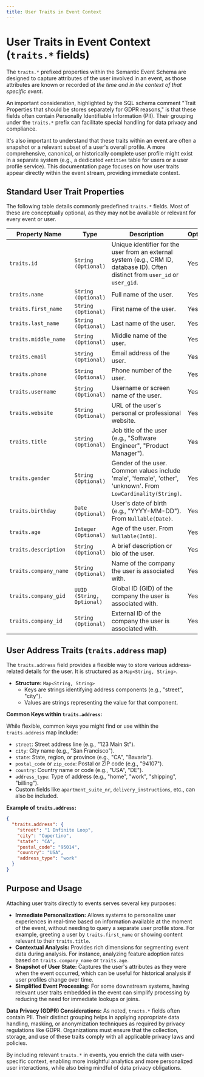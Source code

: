 ```yaml
---
title: User Traits in Event Context
---
```


# User Traits in Event Context (`traits.*` fields)

The `traits.*` prefixed properties within the Semantic Event Schema are designed to capture attributes of the user involved in an event, as those attributes are known or recorded *at the time and in the context of that specific event*.

An important consideration, highlighted by the SQL schema comment "Trait Properties that should be stores separately for GDPR reasons," is that these fields often contain Personally Identifiable Information (PII). Their grouping under the `traits.*` prefix can facilitate special handling for data privacy and compliance.

It's also important to understand that these traits within an event are often a snapshot or a relevant subset of a user's overall profile. A more comprehensive, canonical, or historically complete user profile might exist in a separate system (e.g., a dedicated `entities` table for users or a user profile service). This documentation page focuses on how user traits appear directly within the event stream, providing immediate context.

## Standard User Trait Properties

The following table details commonly predefined `traits.*` fields. Most of these are conceptually optional, as they may not be available or relevant for every event or user.

| Property Name        | Type                | Description                                                                                                | Optional |
|----------------------|---------------------|------------------------------------------------------------------------------------------------------------|----------|
| `traits.id`          | `String (Optional)` | Unique identifier for the user from an external system (e.g., CRM ID, database ID). Often distinct from `user_id` or `user_gid`. | Yes      |
| `traits.name`        | `String (Optional)` | Full name of the user.                                                                                     | Yes      |
| `traits.first_name`  | `String (Optional)` | First name of the user.                                                                                    | Yes      |
| `traits.last_name`   | `String (Optional)` | Last name of the user.                                                                                     | Yes      |
| `traits.middle_name` | `String (Optional)` | Middle name of the user.                                                                                   | Yes      |
| `traits.email`       | `String (Optional)` | Email address of the user.                                                                                 | Yes      |
| `traits.phone`       | `String (Optional)` | Phone number of the user.                                                                                  | Yes      |
| `traits.username`    | `String (Optional)` | Username or screen name of the user.                                                                       | Yes      |
| `traits.website`     | `String (Optional)` | URL of the user's personal or professional website.                                                        | Yes      |
| `traits.title`       | `String (Optional)` | Job title of the user (e.g., "Software Engineer", "Product Manager").                                      | Yes      |
| `traits.gender`      | `String (Optional)` | Gender of the user. Common values include 'male', 'female', 'other', 'unknown'. From `LowCardinality(String)`. | Yes      |
| `traits.birthday`    | `Date (Optional)`   | User's date of birth (e.g., "YYYY-MM-DD"). From `Nullable(Date)`.                                          | Yes      |
| `traits.age`         | `Integer (Optional)`| Age of the user. From `Nullable(Int8)`.                                                                    | Yes      |
| `traits.description` | `String (Optional)` | A brief description or bio of the user.                                                                    | Yes      |
| `traits.company_name`| `String (Optional)` | Name of the company the user is associated with.                                                           | Yes      |
| `traits.company_gid` | `UUID (String, Optional)`| Global ID (GID) of the company the user is associated with.                                              | Yes      |
| `traits.company_id`  | `String (Optional)` | External ID of the company the user is associated with.                                                    | Yes      |

## User Address Traits (`traits.address` map)

The `traits.address` field provides a flexible way to store various address-related details for the user. It is structured as a `Map<String, String>`.

*   **Structure:** `Map<String, String>`
    *   Keys are strings identifying address components (e.g., "street", "city").
    *   Values are strings representing the value for that component.

**Common Keys within `traits.address`:**

While flexible, common keys you might find or use within the `traits.address` map include:
*   `street`: Street address line (e.g., "123 Main St").
*   `city`: City name (e.g., "San Francisco").
*   `state`: State, region, or province (e.g., "CA", "Bavaria").
*   `postal_code` or `zip_code`: Postal or ZIP code (e.g., "94107").
*   `country`: Country name or code (e.g., "USA", "DE").
*   `address_type`: Type of address (e.g., "home", "work", "shipping", "billing").
*   Custom fields like `apartment_suite_nr`, `delivery_instructions`, etc., can also be included.

**Example of `traits.address`:**
```json
{
  "traits.address": {
    "street": "1 Infinite Loop",
    "city": "Cupertino",
    "state": "CA",
    "postal_code": "95014",
    "country": "USA",
    "address_type": "work"
  }
}
```

## Purpose and Usage

Attaching user traits directly to events serves several key purposes:

*   **Immediate Personalization:** Allows systems to personalize user experiences in real-time based on information available at the moment of the event, without needing to query a separate user profile store. For example, greeting a user by `traits.first_name` or showing content relevant to their `traits.title`.
*   **Contextual Analysis:** Provides rich dimensions for segmenting event data during analysis. For instance, analyzing feature adoption rates based on `traits.company_name` or `traits.age`.
*   **Snapshot of User State:** Captures the user's attributes as they were when the event occurred, which can be useful for historical analysis if user profiles change over time.
*   **Simplified Event Processing:** For some downstream systems, having relevant user traits embedded in the event can simplify processing by reducing the need for immediate lookups or joins.

**Data Privacy (GDPR) Considerations:**
As noted, `traits.*` fields often contain PII. Their distinct grouping helps in applying appropriate data handling, masking, or anonymization techniques as required by privacy regulations like GDPR. Organizations must ensure that the collection, storage, and use of these traits comply with all applicable privacy laws and policies.

By including relevant `traits.*` in events, you enrich the data with user-specific context, enabling more insightful analytics and more personalized user interactions, while also being mindful of data privacy obligations.
